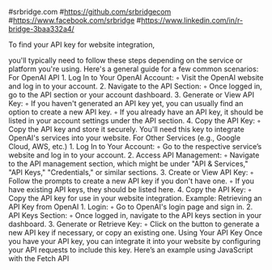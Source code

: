 #srbridge.com
#https://github.com/srbridgecom
#https://www.facebook.com/srbridge
#https://www.linkedin.com/in/r-bridge-3baa332a4/

To find your API key for website integration, 

you'll typically need to follow these steps depending on the service or platform you're using. Here's a general guide for a few common scenarios:
For OpenAI API
    1. Log In to Your OpenAI Account:
        ◦ Visit the OpenAI website and log in to your account.
    2. Navigate to the API Section:
        ◦ Once logged in, go to the API section or your account dashboard.
    3. Generate or View API Key:
        ◦ If you haven't generated an API key yet, you can usually find an option to create a new API key.
        ◦ If you already have an API key, it should be listed in your account settings under the API section.
    4. Copy the API Key:
        ◦ Copy the API key and store it securely. You'll need this key to integrate OpenAI's services into your website.
For Other Services (e.g., Google Cloud, AWS, etc.)
    1. Log In to Your Account:
        ◦ Go to the respective service’s website and log in to your account.
    2. Access API Management:
        ◦ Navigate to the API management section, which might be under "API & Services," "API Keys," "Credentials," or similar sections.
    3. Create or View API Key:
        ◦ Follow the prompts to create a new API key if you don't have one.
        ◦ If you have existing API keys, they should be listed here.
    4. Copy the API Key:
        ◦ Copy the API key for use in your website integration.
Example: Retrieving an API Key from OpenAI
    1. Login:
        ◦ Go to OpenAI's login page and sign in.
    2. API Keys Section:
        ◦ Once logged in, navigate to the API keys section in your dashboard.
    3. Generate or Retrieve Key:
        ◦ Click on the button to generate a new API key if necessary, or copy an existing one.
Using Your API Key
Once you have your API key, you can integrate it into your website by configuring your API requests to include this key. Here’s an example using JavaScript with the Fetch API
